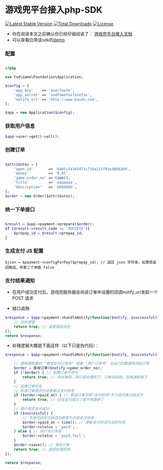 # 游戏兜平台接入php-SDK

[![Latest Stable Version](https://poser.pugx.org/yxd/game-sdk/v/stable)](https://packagist.org/packages/yxd/game-sdk)
[![Total Downloads](https://poser.pugx.org/yxd/game-sdk/downloads)](https://packagist.org/packages/yxd/game-sdk)
[![License](https://poser.pugx.org/yxd/game-sdk/license)](https://packagist.org/packages/yxd/game-sdk)


- 你在阅读本文之前确认你已经仔细阅读了： [游戏兜平台接入文档](https://github.com/youxidou/doc/blob/master/development_doc.md)
- 可以查看应用该sdk的[demo](https://github.com/youxidou/game-php-demo)

### 配置

```php

<?php

use Yxd\Game\Foundation\Application;

$config = [
    'app_key'    => 'aserfasfe',
    'app_secret' => 'asdfawefasfasefas',
    'notify_url' => 'http://www.baidu.com',
];

$app = new Application($config);

```

### 获取用户信息

```php
$app->user->get()->all();
```

### 创建订单

```php

$attributes = [
    'open_id'       => '840fc54345471c718a131f93e36b8269',
    'money'         => '0.01',
    'game_order_no' => time(),
    'title'         => 'aaaaaaa',
    'description'   => 'bbbbbbb',
];
$order = new Order($attributes);

```

### 统一下单接口

```php

$result = $app->payment->prepare($order);
if ($result->result_code == 'SUCCESS'){
    $prepay_id = $result->prepay_id;
}
```


### 生成支付 JS 配置

```
$json = $payment->configForPay($prepay_id); // 返回 json 字符串，如果想返回数组，传第二个参数 false
```

### 支付结果通知

- 在用户成功支付后，游戏兜服务器会向该订单中设置的回调notify_url发起一个 POST 请求

- 接口调用:

```php
$response = $app->payment->handleNotify(function($notify, $successful){
    // 你的逻辑
    return true; // 或者错误消息
});
return $response;
```

- 处理逻辑大概是下面这样（以下只是伪代码）：

```php
$response = $app->payment->handleNotify(function($notify, $successful){

	// 使用通知里的 "微信支付订单号" 或者 "商户订单号" 去自己的数据库找到订单
    $order = 查询订单($notify->game_order_no); 
    if (!$order) { // 如果订单不存在
        return true; // 告诉微信，我已经处理完了，订单没找到，别再通知我了
    }
    // 如果订单存在
    // 检查订单是否已经更新过支付状态
    if ($order->paid_at) { // 假设订单字段“支付时间”不为空代表已经支付
        return true; // 已经支付成功了就不再更新了
    }
    // 用户是否支付成功
    if ($successful) {
        // 不是已经支付状态则修改为已经支付状态
        $order->paid_at = time(); // 更新支付时间为当前时间
        $order->status = 'paid';
    } else { // 用户支付失败
        $order->status = 'paid_fail';
    }
    $order->save(); // 保存订单
    return true; // 返回处理完成
});	

return $response;
```
